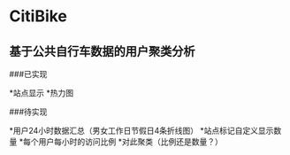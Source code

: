 # CitiBike

## 基于公共自行车数据的用户聚类分析

###已实现

*站点显示
*热力图

###待实现

*用户24小时数据汇总（男女工作日节假日4条折线图）
*站点标记自定义显示数量
*每个用户每小时的访问比例
*对此聚类（比例还是数量？）